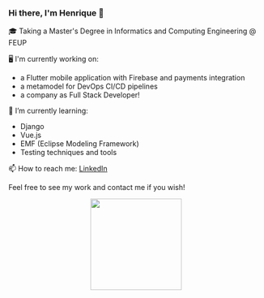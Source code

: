 ### Hi there, I'm Henrique 👋

🎓 Taking a Master's Degree in Informatics and Computing Engineering @ FEUP

🖥 I'm currently working on:
- a Flutter mobile application with Firebase and payments integration
- a metamodel for DevOps CI/CD pipelines
- a company as Full Stack Developer!

🌱 I’m currently learning:
- Django
- Vue.js
- EMF (Eclipse Modeling Framework)
- Testing techniques and tools

📫 How to reach me: [LinkedIn](https://www.linkedin.com/in/hrn2001/)

Feel free to see my work and contact me if you wish!

<p align='center'>  
  <img src="https://github-readme-stats-sigma-five.vercel.app/api?username=Rikenunes8&count_private=true&show_icons=true" height="180" />
</p>
